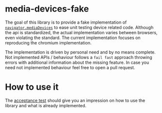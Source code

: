 # media-devices-fake

The goal of this library is to provide a fake implementation of [`navigator.mediaDevices`](https://developer.mozilla.org/en-US/docs/Web/API/Navigator/mediaDevices) to ease unit testing device related code.
Although the api is standardized, the actual implementation varies between browsers, even violating the standard.
The current implementation focuses on reproducing the chromium implementation.

The implementation is driven by personal need and by no means complete.
Not implemented APIs / behaviour follows a `fail fast` approach throwing errors with additional information about the missing feature.
In case you need not implemented behaviour feel free to open a pull request.

# How to use it

The [acceptance test](src/index.test.ts) should give you an impression on how to use the library and what is already implemented.
